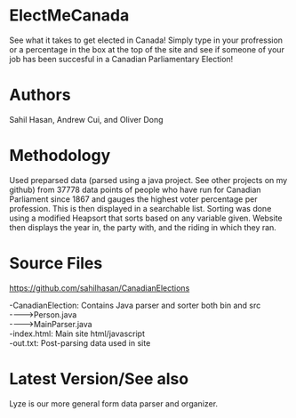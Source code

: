 # ElectMeCanada
See what it takes to get elected in Canada! Simply type in your profression or a percentage in the box at the top of the site and see if someone of your job has been succesful in a Canadian Parliamentary Election!

# Authors
Sahil Hasan, Andrew Cui, and Oliver Dong

# Methodology
Used preparsed data (parsed using a java project. See other projects on my github) from 37778 data points of people who have run for Canadian Parliament since 1867 and gauges the highest voter percentage per profession. This is then displayed in a searchable list. Sorting was done using a modified Heapsort that sorts based on any variable given. Website then displays the year in, the party with, and the riding in which they ran.  

# Source Files 
https://github.com/sahilhasan/CanadianElections

-CanadianElection: Contains Java parser and sorter both bin and src  <br />
---->Person.java<br />
---->MainParser.java<br />
-index.html: Main site html/javascript <br />
-out.txt: Post-parsing data used in site  <br />

# Latest Version/See also
Lyze is our more general form data parser and organizer. 

